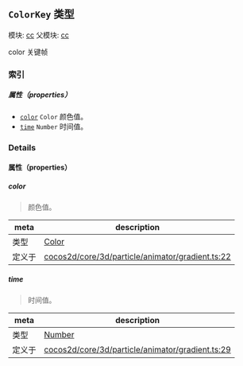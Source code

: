 ## `ColorKey` 类型



模块: [cc](../modules/cc.md)
父模块: [cc](../modules/cc.md)


color 关键帧



### 索引

##### 属性（properties）

  - [`color`](#color) `Color` 颜色值。
  - [`time`](#time) `Number` 时间值。





### Details


#### 属性（properties）


##### color

> 颜色值。

| meta | description |
|------|-------------|
| 类型 | <a href="../classes/Color.html" class="crosslink">Color</a> |
| 定义于 | [cocos2d/core/3d/particle/animator/gradient.ts:22](https://github.com/cocos-creator/engine/blob/a2f4b48f64e8117cf0d5a93229bfe31932c42384/cocos2d/core/3d/particle/animator/gradient.ts#L22) |



##### time

> 时间值。

| meta | description |
|------|-------------|
| 类型 | <a href="https://developer.mozilla.org/en/JavaScript/Reference/Global_Objects/Number" class="crosslink external" target="_blank">Number</a> |
| 定义于 | [cocos2d/core/3d/particle/animator/gradient.ts:29](https://github.com/cocos-creator/engine/blob/a2f4b48f64e8117cf0d5a93229bfe31932c42384/cocos2d/core/3d/particle/animator/gradient.ts#L29) |






